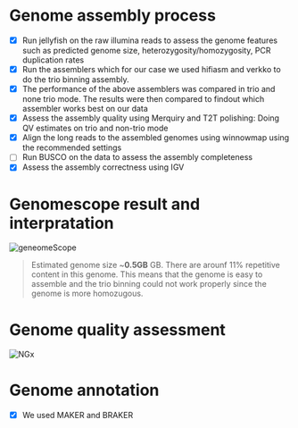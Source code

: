 # Genome assembly process
- [x] Run jellyfish on the raw illumina reads to assess the genome features such as predicted genome size, heterozygosity/homozygosity, PCR duplication rates
- [x] Run the assemblers which for our case we used hifiasm and verkko to do the trio binning assembly.
- [x] The performance of the above assemblers was compared in trio and none trio mode. The results were then compared to findout which assembler works best on our data
- [x] Assess the assembly quality using Merquiry and T2T polishing: Doing QV estimates on trio and non-trio mode
- [x] Align the long reads to the assembled genomes using winnowmap using the recommended settings
- [ ] Run BUSCO on the data to assess the assembly completeness
- [x] Assess the assembly correctness using IGV

# Genomescope result and interpratation
![geneomeScope](https://github.com/Jokendo-collab/paradisefishGenomeAssembly/blob/main/paternal.png)
> Estimated genome size ~**0.5GB** GB. There are arounf 11% repetitive content in this genome. This means that the genome is easy to assemble and the trio binning could not work properly since the genome is more homozugous. 

# Genome quality assessment
![NGx](https://github.com/Jokendo-collab/paradisefishGenomeAssembly/blob/main/NGx_plot.png)

# Genome annotation
- [x] We used MAKER and BRAKER
